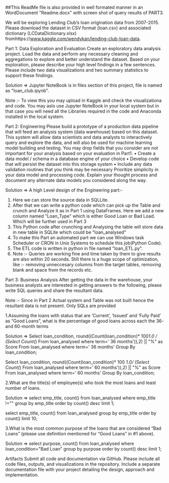 ##This ReadMe file is also provided in well formated manner in an WordDocument "Readme.docx" with screen shot of query results of PART3. 

We will be exploring Lending Club’s loan origination data from 2007-2015. Please download the dataset in CSV format (loan.csv) and associated dictionary (LCDataDictionary.xlsx) fromhttps://www.kaggle.com/wendykan/lending-club-loan-data.

Part 1: Data Exploration and Evaluation
Create an exploratory data analysis project. Load the data and perform any necessary cleaning and aggregations to explore and better understand the dataset. Based on your exploration, please describe your high level findings in a few sentences. Please include two data visualizations and two summary statistics to support these findings.

Solution => Jupyter NoteBook is in files section of this project, file is named as "loan_club.ipynb". 

Note :- To view this you may upload in Kaggle and check the visualizationa and code. You may aslo use Jupyter NoteBook in your local system but in that case you will need all the Libraries required in the code and Anaconda installed in the local system.

Part 2: Engineering
Please build a prototype of a production data pipeline that will feed an analysis system (data warehouse) based on this dataset. This system will allow data scientists and data analysts to interactively query and explore the data, and will also be used for machine learning model building and testing. You may drop fields that you consider are not important for your analysis based on your evaluation in Part1.
•	Create a data model / schema in a database engine of your choice
•	Develop code that will persist the dataset into this storage system 
•	Include any data validation routines that you think may be necessary
Prioritize simplicity in your data model and processing code. Explain your thought process and document any alternate data models you considered along the way.

Solution => A high Level design of the Engineering part:-
1. Here we can store the source data in SQLLite. 
2. After that we can write a python code which can pick up the Table and crunch and Analyze it as in Part 1 using DataFrames. Here we add a new column named "Loan_Type" which is either Good Loan or Bad Load. Which will be further used in Part 3
3. This Python code after crunching and Analysing the table will store data in new table in SQLite which could be "loan_analysed"
4. To make this Part an automated part we can use Windows task Scheduler or CRON in Unix Systems to schedule this job(Python Code).
5. The ETL code is written in python in file named "loan_ETL.py". 
6. Note :- Queries are working fine and time taken by them to give results are also within 20 seconds. Still there is a huge scope of optimization, like :- removing unneccesary columns from the target tables, removing blank and space from the records etc.

Part 3: Business Analysis
After getting the data in the warehouse, your business analysts are interested in getting answers to the following, please write SQL queries and share the resultant data.

Note :- Since in Part 2 Actual system and Table was not built hence the resultant data is not present. Only SQLs are provided

1.Assuming the loans with status that are ‘Current’, ‘Issued’ and ‘Fully Paid’ as “Good Loans”, what is the percentage of good loans across each the 36- and 60-month terms

Solution => 
Select loan_condition, round((Count(loan_condition)* 100*1.0 / (Select Count(*) From loan_analysed where term=' 36 months')),2) || "%" as Score From loan_analysed where term=' 36 months' Group By loan_condition; 

Select loan_condition, round((Count(loan_condition)* 100 *1.0/ (Select Count(*) From loan_analysed where term=' 60 months')),2) || "%" as Score From loan_analysed where term=' 60 months' Group By loan_condition; 

2.What are the title(s) of employee(s) who took the most loans and least number of loans.

Solution =>
select emp_title, count() from loan_analysed where emp_title !="" group by emp_title order by count() desc limit 1; 

select emp_title, count() from loan_analysed group by emp_title order by count() limit 10; 


3.What is the most common purpose of the loans that are considered “Bad Loans” (please use definition mentioned for “Good Loans” in #1 above).

Solution =>
select purpose, count() from loan_analysed where loan_condition="Bad Loan" group by purpose order by count() desc limit 1; 

Artifacts
Submit all code and documentation via GitHub. Please include all code files, outputs, and visualizations in the repository. Include a separate documentation file with your project detailing the design, approach and implementation.
